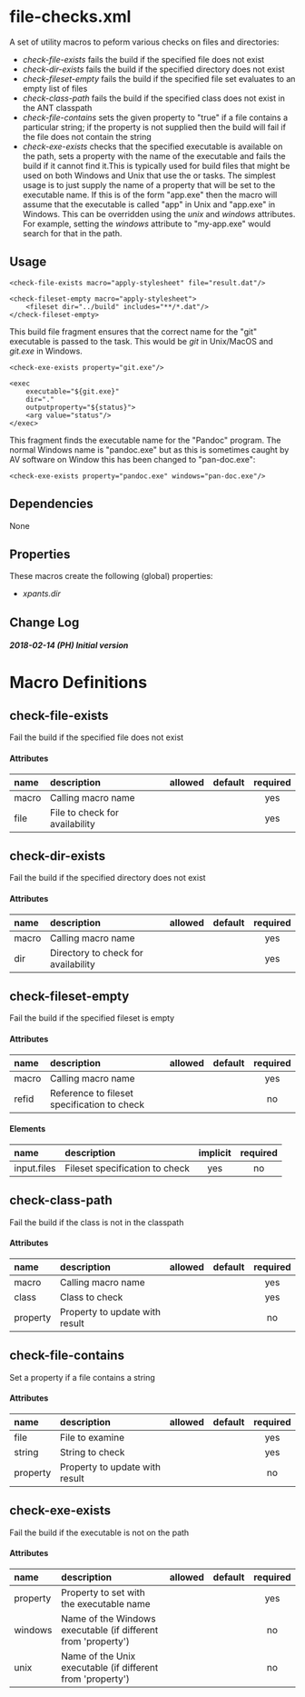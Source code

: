 # file-checks.xml

A set of utility macros to peform various checks on files and directories:

*   *check-file-exists* fails the build if the specified file does not exist
*   *check-dir-exists* fails the build if the specified directory does not exist
*   *check-fileset-empty* fails the build if the specified file set evaluates to an empty list of
files
*   *check-class-path* fails the build if the specified class does not exist in the ANT classpath
*   *check-file-contains* sets the given property to "true" if a file contains a particular string;
if the property is not supplied then the build will fail if the file does not contain the string
*   *check-exe-exists* checks that the specified executable is available on the path, sets a
property with the name of the executable and fails the build if it cannot find it.This is typically
used for build files that might be used on both Windows and Unix that use the <exec> or
<apply> tasks. The simplest usage is to just supply the name of a property that will be set
to the executable name. If this is of the form "app.exe" then the macro will assume that the
executable is called "app" in Unix and "app.exe" in Windows. This can be overridden using the
*unix* and *windows* attributes. For example, setting the *windows* attribute to "my-app.exe" would
search for that in the path.

## Usage

```
<check-file-exists macro="apply-stylesheet" file="result.dat"/>

<check-fileset-empty macro="apply-stylesheet">
    <fileset dir="../build" includes="**/*.dat"/>
</check-fileset-empty>
```

This build file fragment ensures that the correct name for the "git" executable is passed
to the <exec> task. This would be *git* in Unix/MacOS and *git.exe* in Windows.

```
<check-exe-exists property="git.exe"/>

<exec
	executable="${git.exe}"
	dir="."
	outputproperty="${status}">
	<arg value="status"/>
</exec>
```

This fragment finds the executable name for the "Pandoc" program. The normal Windows name is
"pandoc.exe" but as this is sometimes caught by AV software on Window this has been changed to
"pan-doc.exe":

```
<check-exe-exists property="pandoc.exe" windows="pan-doc.exe"/>
```

## Dependencies

None


## Properties

These macros create the following (global) properties:

*  *xpants.dir*


## Change Log

##### 2018-02-14 (PH) Initial version

    
# Macro Definitions

## check-file-exists

Fail the build if the specified file does not exist

#### Attributes

| name | description | allowed | default | required |
| :--- | :---------- | :------ | :-----: | :------: |
| macro | Calling macro name |  |  | yes | 
| file | File to check for availability |  |  | yes | 

## check-dir-exists

Fail the build if the specified directory does not exist

#### Attributes

| name | description | allowed | default | required |
| :--- | :---------- | :------ | :-----: | :------: |
| macro | Calling macro name |  |  | yes | 
| dir | Directory to check for availability |  |  | yes | 

## check-fileset-empty

Fail the build if the specified fileset is empty

#### Attributes

| name | description | allowed | default | required |
| :--- | :---------- | :------ | :-----: | :------: |
| macro | Calling macro name |  |  | yes | 
| refid | Reference to fileset specification to check |  |  | no | 
#### Elements

| name | description | implicit | required |
| :--- | :---------- | :------: | :------: |
| input.files | Fileset specification to check | yes | no | 

## check-class-path

Fail the build if the class is not in the classpath

#### Attributes

| name | description | allowed | default | required |
| :--- | :---------- | :------ | :-----: | :------: |
| macro | Calling macro name |  |  | yes | 
| class | Class to check |  |  | yes | 
| property | Property to update with result |  |  | no | 

## check-file-contains

Set a property if a file contains a string

#### Attributes

| name | description | allowed | default | required |
| :--- | :---------- | :------ | :-----: | :------: |
| file | File to examine |  |  | yes | 
| string | String to check |  |  | yes | 
| property | Property to update with result |  |  | no | 

## check-exe-exists

Fail the build if the executable is not on the path

#### Attributes

| name | description | allowed | default | required |
| :--- | :---------- | :------ | :-----: | :------: |
| property | Property to set with the executable name |  |  | yes | 
| windows | Name of the Windows executable (if different from 'property') |  |  | no | 
| unix | Name of the Unix executable (if different from 'property') |  |  | no | 

